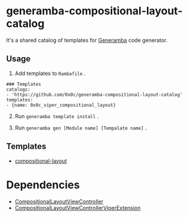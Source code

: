# generamba-compositional-layout-catalog

It's a shared catalog of templates for [Generamba](https://github.com/strongself/Generamba) code generator.

## Usage

1. Add templates to `Rambafile` .

```yaml:Rambafile
### Templates
catalogs:
- 'https://github.com/0x0c/generamba-compositional-layout-catalog'
templates:
- {name: 0x0c_viper_compositional_layout}
```

2. Run `generamba template install` .

3. Run `generamba gen [Module name] [Tempalate name]` .

## Templates

- [compositional-layout](https://github.com/oneinc-jp/generamba-compositional-layout-catalog/blob/main/viper-compositional-layout-view-controller/0x0c_viper_compositional_layout.rambaspec)

# Dependencies

- [CompositionalLayoutViewController](https://github.com/oneinc-jp/CompositionalLayoutViewController)
- [CompositionalLayoutViewControllerViperExtension](https://github.com/0x0c/CompositionalLayoutViewControllerViperExtension)